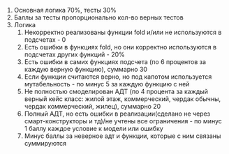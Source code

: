 1. Основная логика 70%, тесты 30%
2. Баллы за тесты пропорционально кол-во верных тестов
3. Логика
    1. Некорректно реализованы функции fold и/или не используются в подсчетах - 0
    2. Есть ошибки в функциях fold, но они корректно используются в подсчетах других функций - 20%
    3. Есть ошибки в самих функциях подсчета (по 6 процентов за каждую верную функцию), суммарно 30
    4. Если функции считаются верно, но под капотом используется мутабельность - по минус 5 за каждую функцию с ней
    5. Не полностью смоделирован АДТ (по 4 процента за каждый верный кейс класс: жилой этаж, коммерческий, чердак обычны,
       чердак коммерческий, жилец), суммарно 20
    6. Полный АДТ, но есть ошибки в реализации(сделано не через смарт-конструкторы и тд)/не учтены все ограничения - по
       минус 1 баллу каждое условие к модели или ошибку
    7. Минус баллы за неверное адт и функции, которые с ним связаны суммируются
